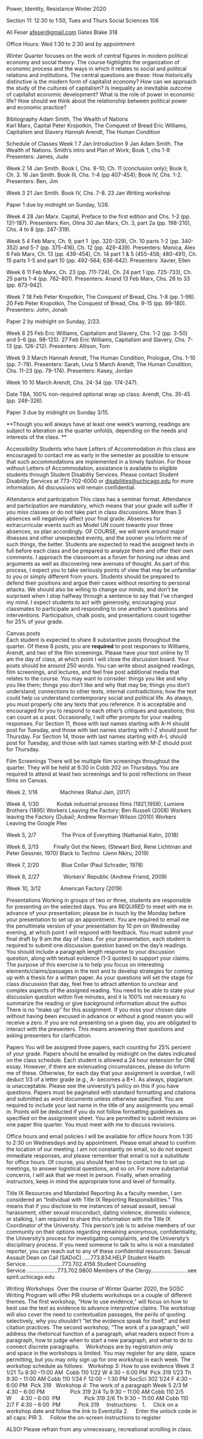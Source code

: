 Power, Identity, Resistance
Winter 2020

Section 11: 12:30 to 1:50, Tues and Thurs
Social Sciences 106

Ali Feser
 afeser@gmail.com 
Gates Blake 318

Office Hours: Wed 1:30 to 2:30 and by appointment

Winter Quarter focuses on the work of central figures in modern political economy and social theory. The course highlights the organization of economic process and the ways in which it relates to social and political relations and institutions. The central questions are these: How historically distinctive is the modern form of capitalist economy? How can we approach the study of the cultures of capitalism? Is inequality an inevitable outcome of capitalist economic development? What is the role of power in economic life? How should we think about the relationship between political power and economic practice?

Bibliography
Adam Smith, The Wealth of Nations		
Karl Marx, Capital
Peter Kropotkin, The Conquest of Bread
Eric Williams, Capitalism and Slavery
Hannah Arendt, The Human Condition

Schedule of Classes
Week 1
7 Jan	 	Introduction
9 Jan		Adam Smith.  The Wealth of Nations. Smith’s intro and Plan of Work; Book 1, chs 1-8 
		Presenters: James, Jude


Week 2
14 Jan 		Smith. Book I, Chs. 9-10; Ch. 11 (conclusion only); Book II, Ch. 3. 
16 Jan		Smith. Book III, Chs. 1-4 (pp 407-454); Book IV, Chs. 1-2.
		Presenters: Ben, Jim
	

Week 3
21 Jan		Smith. Book IV, Chs. 7-8.
23 Jan		Writing workshop

Paper 1 due by midnight on Sunday, 1/26.

Week 4
28 Jan		Marx. Capital, Preface to the first edition and Chs. 1-2 (pp. 131-187).
		Presenters: Ken, Olina
30 Jan 		Marx, Ch. 3, part 2a (pp. 198-210), Chs. 4 to 8 (pp. 247-319).


Week 5
4 Feb	Marx, Ch. 9, part 1  (pp. 320-329), Ch. 10 parts 1-2 (pp. 340-352) and 5-7 (pp. 375-416), Ch. 12 (pp. 429-439).
Presenters: Monica, Alex
6 Feb	Marx, Ch. 13 (pp. 439-454), Ch. 14 part 1 & 5 (455-458; 480-491), Ch. 15 parts 1-5 and part 10 (pp. 492-564; 636-642).
		Presenters: Xavier, Ellen


Week 6
11 Feb	Marx, Ch. 23 (pp. 711-724), Ch. 24 part 1 (pp. 725-733), Ch. 25 parts 1-4 (pp. 762-801).
	Presenters: Anand
13 Feb		Marx, Chs. 26 to 33 (pp. 873-942).


Week 7
18 Feb		Peter Kropotkin, The Conquest of Bread, Chs. 1-8 (pp. 1-98).
20 Feb		Peter Kropotkin, The Conquest of Bread, Chs. 9-15 (pp. 99-180). 
Presenters: John, Jonah
	
Paper 2 by midnight on Sunday, 2/23.

Week 8
25 Feb		Eric Williams, Capitalism and Slavery, Chs. 1-2 (pp. 3-50) and 5-6 (pp. 98-125).
27 Feb		Eric Williams, Capitalism and Slavery, Chs. 7-13 (pp. 126-212).
		Presenters: Allison, Tom


Week 9
3 March	Hannah Arendt, The Human Condition, Prologue, Chs. 1-10 (pp. 7-78).
		Presenters: Sarah, Livia
5 March	Arendt, The Human Condition, Chs. 11-23 (pp. 79-174).
		Presenters: Kasey, Jordan

Week 10
10 March	Arendt, Chs. 24-34 (pp. 174-247).

Date TBA, 100% non-required optional wrap up class:	 Arendt, Chs. 35-45 (pp. 248-326).

Paper 3 due by midnight on Sunday 3/15.

**Though you will always have at least one week’s warning, readings are subject to alteration as the quarter unfolds, depending on the needs and interests of the class. **


Accessibility 
Students who have Letters of Accommodation in this class are encouraged to contact me as early in the semester as possible to ensure that such accommodations are implemented in a timely fashion. For those without Letters of Accommodation, assistance is available to eligible students through Student Disability Services. Please contact Student Disability Services at 773-702-6000 or disabilities@uchicago.edu for more information. All discussions will remain confidential.

Attendance and participation
	This class has a seminar format. Attendance and participation are mandatory, which means that your grade will suffer if you miss classes or do not take part in class discussions. More than 3 absences will negatively affect your final grade. Absences for extracurricular events such as Model UN count towards your three absences, so plan accordingly. OF COURSE, we will work around major illnesses and other unexpected events, and the sooner you inform me of such things, the better.
	Students are expected to read the assigned texts in full before each class and be prepared to analyze them and offer their own comments. I approach the classroom as a forum for honing our ideas and arguments as well as discovering new avenues of thought. As part of this process, I expect you to take seriously points of view that may be unfamiliar to you or simply different from yours. Students should be prepared to defend their positions and argue their cases without resorting to personal attacks. We should also be willing to change our minds, and don’t be surprised when I stop halfway through a sentence to say that I’ve changed my mind. I expect students to act with generosity, encouraging your classmates to participate and responding to one another’s questions and interventions. Participation, chalk posts, and presentations count together for 25% of your grade.

Canvas posts	
	Each student is expected to share 8 substantive posts throughout the quarter. Of these 8 posts, you are **required** to post responses to Williams, Arendt, and two of the film screenings. Please have your text online by 11 am the day of class, at which point I will close the discussion board.
Your posts should be around 250 words. You can write about assigned readings, film screenings, and lectures, and feel free post additional media that relates to the course. You may want to consider: things you like and why you like them; things you don’t like and why that may be; things you don’t understand; connections to other texts, internal contradictions; how the text could help us understand contemporary social and political life. As always, you must properly cite any texts that you reference. It is acceptable and encouraged for you to respond to each other’s critiques and questions; this can count as a post. Occasionally, I will offer prompts for your reading responses.
For Section 11, those with last names starting with A-H should post for Tuesday, and those with last names starting with I-Z should post for Thursday. 
For Section 14, those with last names starting with A-L should post for Tuesday, and those with last names starting with M-Z should post for Thursday.

Film Screenings
	There will be multiple film screenings throughout the quarter. They will be held at 6:30 in Cobb 202 on Thursdays. You are required to attend at least two screenings and to post reflections on these films on Canvas.

Week 2, 1/16               Machines (Rahul Jain, 2017)

Week 4, 1/30           	Kodak industrial process films (1921,1958); Lumiere Brothers (1895)
Workers Leaving the Factory; Ben Russell (2008) Workers leaving the Factory (Dubai); Andrew Norman Wilson (2010) Workers Leaving the Google Plex

Week 5, 2/7                 The Price of Everything (Nathanial Kahn, 2018)

Week 6, 2/13         	Finally Got the News; (Stewart Bird, Rene Lichtman and Peter Gessner, 1970) Black to Techno  (Jenn Nkiru, 2019)

Week 7, 2/20               Blue Collar (Paul Schrader, 1978)

Week 8, 2/27                Workers’ Republic (Andrew Friend, 2009) 

Week 10, 3/12             American Factory (2019)

Presentations
	Working in groups of two or three, students are responsible for presenting on the selected days. You are REQUIRED to meet with me in advance of your presentation; please be in touch by the Monday before your presentation to set up an appointment. You are required to email me the penultimate version of your presentation by 10 pm on Wednesday evening, at which point I will respond with feedback. You must submit your final draft by 9 am the day of class.
	For your presentation, each student is required to submit one discussion question based on the day’s readings. You should include a paragraph length response to your discussion question, along with textual evidence (1-3 quotes) to support your claims. The purpose of this exercise is to help you focus on interesting elements/claims/passages in the text and to develop strategies for coming up with a thesis for a written paper. As your questions will set the stage for class discussion that day, feel free to attract attention to unclear and complex aspects of the assigned reading. You need to be able to state your discussion question within five minutes, and it is 100% not necessary to summarize the reading or give background information about the author.
There is no “make up” for this assignment. If you miss your chosen date without having been excused in advance or without a good reason you will receive a zero. 
	If you are not presenting on a given day, you are obligated to interact with the presenters. This means answering their questions and asking presenters for clarification. 

Papers
You will be assigned three papers, each counting for 25% percent of your grade. Papers should be emailed by midnight on the dates indicated on the class schedule. Each student is allowed a 24 hour extension for ONE essay. However, if there are extenuating circumstances, please do inform me of these. Otherwise, for each day that your assignment is overdue, I will deduct 1/3 of a letter grade (e.g., A- becomes a B+). As always, plagiarism is unacceptable. Please see the university’s policy on this if you have questions. Papers must be paginated with standard formatting and citations and submitted as word documents unless otherwise specified. You are required to include your last name in the title of any assignments you email in. Points will be deducted if you do not follow formatting guidelines as specified on the assignment sheet.
	You are permitted to submit revisions on one paper this quarter. You must meet with me to discuss revisions.

Office hours and email policies
	I will be available for office hours from 1:30 to 2:30 on Wednesdays and by appointment. Please email ahead to confirm the location of our meeting. 
	I am not constantly on email, so do not expect immediate responses, and please remember that email is not a substitute for office hours. Of course, you should feel free to contact me to set up meetings, to answer logistical questions, and so on. For more substantial concerns, I will ask that we meet in person. Finally, when emailing instructors, keep in mind the appropriate tone and level of formality.

Title IX Resources and Mandated Reporting
As a faculty member, I am considered an “Individual with Title IX Reporting Responsibilities.” This means that if you disclose to me instances of sexual assault, sexual harassment, other sexual misconduct, dating violence, domestic violence, or stalking, I am required to share this information with the Title IX Coordinator of the University. This person’s job is to advise members of our community on their options regarding remaining anonymous, confidentiality, the University’s process for investigating complaints, and the University’s disciplinary process.
If you need someone to talk to who is not a mandated reporter, you can reach out to any of these confidential resources:
Sexual Assault Dean on Call (SADoC)……773.834.HELP
Student Health Service……………………773.702.4156
Student Counseling Service……………......773.702.9800 
Members of the Clergy……………………see spirit.uchicago.edu 

Writing Workshops 
Over the course of Winter Quarter 2020, the SOSC Writing Program will offer PIR students workshops on a couple of different themes. The first workshop, “How to use evidence,” will focus on how to best use the text as evidence to advance interpretive claims. The workshop will also cover the need to contextualize passages, the perils of quoting selectively, why you shouldn’t “let the evidence speak for itself,” and best citation practices. The second workshop, “The work of a paragraph,” will address the rhetorical function of a paragraph, what readers expect from a paragraph, how to judge when to start a new paragraph, and what to do to connect discrete paragraphs. 
 
Workshops are by registration only and space in the workshops is limited. You may register for any date, space permitting, but you may only sign up for one workshop in each week. The workshop schedule as follows:
 
Workshop 3: How to use evidence
Week 3
1/21 Tu
9:30 –11:00 AM 
Cobb 110
1/22 W
4:30 – 6:00 PM 
Pick 319
1/23 Th
9:30 – 11:00 AM
Cobb 110
1/24 F
12:00 – 1:30 PM
SocSci 302
1/24 F
4:30 – 6:00 PM 
Pick 319
 
Workshop 4: The work of a paragraph
Week 5
2/3 M
4:30 – 6:00 PM                
Pick 319
2/4 Tu
9:30 – 11:00 AM
Cobb 110
2/5 W     
4:30 – 6:00  PM               
Pick 319
2/6 Th
9:30 – 11:00 AM
Cobb 110
2/7 F
4:30 – 6:00  PM           
Pick 319
 
 
Instructions:
 
1.     Click on a workshop date and follow the link to Eventzilla
2.     Enter the unlock code in all caps: PIR
3.     Follow the on-screen instructions to register

ALSO!
Please refrain from any unnecessary, recreational scrolling in class.


